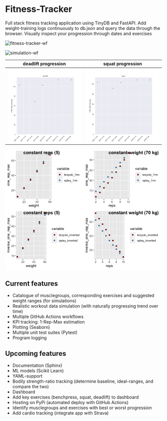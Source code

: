 # Fitness-Tracker

Full stack fitness tracking application using TinyDB and FastAPI.
Add weight-training logs continuously to db.json and query the data through the browser.
Visually inspect your progression through dates and exercises

![fitness-tracker-wf](https://github.com/TheNewThinkTank/Fitness-Tracker/actions/workflows/fitness-tracker-wf.yml/badge.svg)

![simulation-wf](https://github.com/TheNewThinkTank/Fitness-Tracker/actions/workflows/simulation-wf.yml/badge.svg)

<!-- ![fitted_data_legpress](img/fitted_data_legpress.png) -->

|                    deadlift progression                    |                  squat progression                   |
| :--------------------------------------------------------: | :--------------------------------------------------: |
| ![fitted_data_deadlift](img/real_fitted_data_deadlift.png) | ![fitted_data_squat](img/real_fitted_data_squat.png) |

![1repmax_comparrisons_Rplot](img/1repmax_comparrisons_Rplot.png)

<!-- ![fitted_data](img/fitted_data.png)

![workout_2021-12-11](img/workout_2021-12-11.png)
Above: selected exercises (sets vs reps, with weight resistance shown in the legend)<br>for leg workout on 2021-12-11 -->

## Current features

- Catalogue of musclegroups, corresponding exercises and suggested weight ranges (for simulations)
- Realistic workout data simulation (with naturally progressing trend over time)
- Multiple GitHub Actions workflows
- KPI tracking: 1-Rep-Max estimation
- Plotting (Seaborn)
- Multiple unit test suites (Pytest)
- Program logging

## Upcoming features

- Documentation (Sphinx)
- ML models (Scikit Learn)
- YAML-support
- Bodily strength-ratio tracking (determine baseline, ideal-ranges, and compare the two)
- Dashboard
- Add key exercises (benchpress, squat, deadlift) to dashboard
- Hosting on PyPi (automated deploy with GitHub Actions)
- Identify musclegroups and exercises with best or worst progression
- Add cardio tracking (integrate app with Strava)
